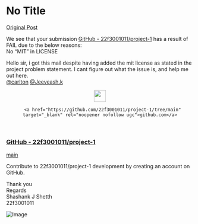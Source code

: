 # No Title

[Original Post](https://discourse.onlinedegree.iitm.ac.in/t/164277/581)

<p>We see that your submission <a href="https://github.com/22f3001011/project-1/tree/main" class="inline-onebox" rel="noopener nofollow ugc">GitHub - 22f3001011/project-1</a>  has a result of FAIL due to the below reasons:<br>
No “MIT” in LICENSE</p>
<p>Hello sir, i got this mail despite having added the mit license as stated in the project problem statement. I cant figure out what the issue is, and help me out here.<br>
<a class="mention" href="/u/carlton">@carlton</a> <a class="mention" href="/u/jeeveash.k">@Jeeveash.k</a></p><aside class="onebox githubfolder" data-onebox-src="https://github.com/22f3001011/project-1/tree/main">
  <header class="source">
      <img src="https://github.githubassets.com/favicons/favicon.svg" class="site-icon" width="32" height="32">

      <a href="https://github.com/22f3001011/project-1/tree/main" target="_blank" rel="noopener nofollow ugc">github.com</a>
  </header>

  <article class="onebox-body">
    <h3><a href="https://github.com/22f3001011/project-1/tree/main" target="_blank" rel="noopener nofollow ugc">GitHub - 22f3001011/project-1</a></h3>

  <p><a href="https://github.com/22f3001011/project-1/tree/main" target="_blank" rel="noopener nofollow ugc">main</a></p>

  <p><span class="label1">Contribute to 22f3001011/project-1 development by creating an account on GitHub.</span></p>

  </article>

  <div class="onebox-metadata">
    
    
  </div>

  <div style="clear: both"></div>
</aside>
<p>
Thank you<br>
Regards<br>
Shashank J Shetth<br>
22f3001011</p>

![Image](https://github.githubassets.com/favicons/favicon.svg)